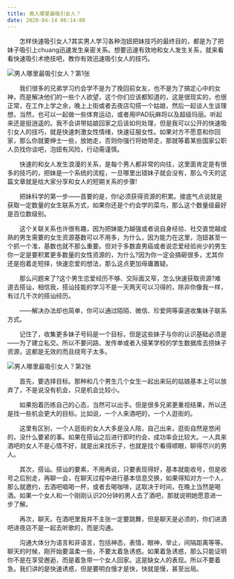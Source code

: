 ```yaml
---
title: 男人哪里最吸引女人？
date: 2020-04-14 06:14:00
---
```




　　怎样快速吸引女人?其实男人学习各种泡妞把妹技巧的最终目的，都是为了把妹子吸引上chuang迅速发生亲密关系。想要迅速有效地和女人发生关系，就来看看快速吸引术绝技吧，教你有效迅速吸引女人的技巧。

![男人哪里最吸引女人？第1张](/img/4a83c3ea348b8b3d20f3901b1322d9f1.jpg)

　　我们很多的兄弟学习约会学不是为了挽回前女友，也不是为了搞定心中的女神，而是解决他们的一些个人欲望，这个你们应该都知道的，这是很现实的，也很正常，在工作上学之余，晚上上街或者去夜店勾搭一个姑娘，然后一起谈人生谈理想，当然，也可以一起做一些体育运动，或者用IPAD玩麻将以及超级玛丽。听起来还是挺逍遥的。我不会讲带姑娘回家之后该如何处理，但是我可以公开的快速吸引女人的技巧，就是快速刺激女性情绪，快速征服女性。如果对方不愿意和你回家，那么你就要绅士一些，放她走，否则你强行将她带走，那就等着某些国家公职人员找你谈吧，泡妞有风险，行动需谨慎。

　　快速的和女人发生浪漫的关系，是每个男人都非常的向往，这里面肯定是有很多的技巧的，把妹是一个系统的流程，一旦哪里出错妹子就会没有，那么今天的这篇文章就是给大家分享和女人的短期关系的步骤!

　　把妹科学的第一步——首要的是，你!必须获得资源的积累。接底气点说就是获取一定数量的女生联系方式，如果你还是个约会学的菜鸟，那么这个数量级最好是百位数级别。

　　这个关联关系也许很有趣，因为把妹能力越强或者说自身经验、社交直觉越成熟的男生需要的女生资源基数可以不用多，为什么，因为能力在这里，泡妞甚至一个抓一个准，基数也就不那么重要。但对于多数直男癌或者说恋爱经验尚少的男生你一定是要积累更多数量的女性资源的，为什么?因为你一定会搞砸很多，尤其你还是抱着走短择，快速恋爱的想法，那么这点更加毋庸置疑。

　　那么问题来了?这个男生恋爱经历不够、交际面又窄，怎么快速获取资源?难道去搭讪，相信我，搭讪技能的学习不是一天两天可以习得的，除非你像我一样，有过几千次的搭讪经历。

　　——解决办法却也简单，你可以通过陌陌、微信、珍爱网等渠道收集妹子联系方式。

　　记住了，收集更多妹子号码是一个目标，但是这些妹子与你的认识基础必须是——为了建立私交。所以不要问路、发传单或者入侵某学校的学生数据库去捞妹子资源，这都是无效的而且绕弯子太多。

![男人哪里最吸引女人？第2张](/img/57995ee605566636244c29f1b69088cd.jpg)

　　首先，要选择目标。那种和几个男生几个女生一起出来玩的姑娘基本上可以放弃了，不是说没有机会，只是机会比较小。

　　如果抱着历练自己的心态，当然可以出手。但是很多兄弟更重视结果，所以还是找一些机会更大的目标。比如说，一个人来酒吧的，一个人逛街的。

　　这里有区别，一个人逛街的女人大多是没人陪，自己出来，逛街自然是悠闲的，没什么要紧的事。如果在搭讪之后进行即时约会，成功率会比较大。一人具来酒吧的女人不是心情不好，就是出来找乐子，也就是找个看得顺眼，聊得尽兴的男人。

　　其次，搭讪。搭讪的要素，不用再说，只要表现得好，基本就能收号，但是收号之后别走，再聊一会，在聊天过程中进行基本信息交换，如果得知对方一个人，那么就邀约，去酒吧唱喝一杯，或者去喝咖啡，这取决于时间，在晚上当然是喝酒。如果一个女人和一个刚刚认识20分钟的男人去了酒吧，那就说明她愿意进一步了解。

　　再次，聊天。在酒吧里我并不主张一定要跳舞，但是聊天是必须的，你们进酒吧进夜店不是一起去听歌的，而是沟通。

　　沟通大体分为语言和非语言，包括神态，表情，眼神，举止，间隔距离等等。聊天的时候，刚开始要温柔一些，不要太着急诱惑。如果着急诱惑，那么只能证明你不是在享受邂逅，而是着急带一个女人回家。这是缺女人的表现。所以不要着急。我们讲的是快速诱惑，但是要明白慢才是快，快就是慢，甚至出局。
